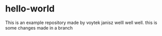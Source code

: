 # hello-world
This is an example repository made by voytek janisz
welll well well. this is some changes made in a branch

